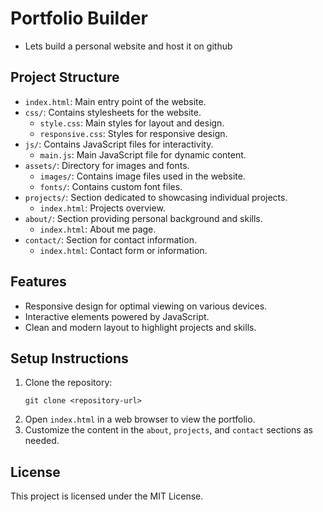 # Portfolio Builder
* Lets build a personal website and host it on github

## Project Structure

- `index.html`: Main entry point of the website.
- `css/`: Contains stylesheets for the website.
  - `style.css`: Main styles for layout and design.
  - `responsive.css`: Styles for responsive design.
- `js/`: Contains JavaScript files for interactivity.
  - `main.js`: Main JavaScript file for dynamic content.
- `assets/`: Directory for images and fonts.
  - `images/`: Contains image files used in the website.
  - `fonts/`: Contains custom font files.
- `projects/`: Section dedicated to showcasing individual projects.
  - `index.html`: Projects overview.
- `about/`: Section providing personal background and skills.
  - `index.html`: About me page.
- `contact/`: Section for contact information.
  - `index.html`: Contact form or information.

## Features

- Responsive design for optimal viewing on various devices.
- Interactive elements powered by JavaScript.
- Clean and modern layout to highlight projects and skills.

## Setup Instructions

1. Clone the repository:
   ```
   git clone <repository-url>
   ```
2. Open `index.html` in a web browser to view the portfolio.
3. Customize the content in the `about`, `projects`, and `contact` sections as needed.

## License

This project is licensed under the MIT License.
